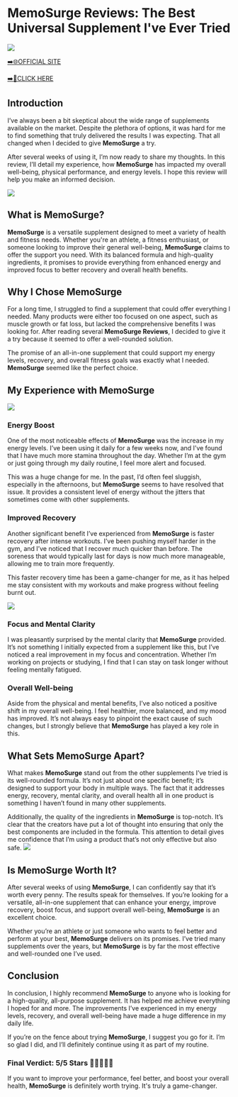 # MemoSurge Reviews: The Best Universal Supplement I've Ever Tried

[![](https://static.vecteezy.com/system/resources/thumbnails/019/896/014/small/buy-now-gradient-button-with-cart-symbol-buy-now-illustration-png.png)](https://edetoop.top/lander/sugarpreland-1/memosurge.html) 

[➡️🌐OFFICIAL SITE](https://edetoop.top/lander/sugarpreland-1/memosurge.html) 

[➡️🔗CLICK HERE](https://edetoop.top/lander/sugarpreland-1/memosurge.html) 


## Introduction

I’ve always been a bit skeptical about the wide range of supplements available on the market. Despite the plethora of options, it was hard for me to find something that truly delivered the results I was expecting. That all changed when I decided to give **MemoSurge** a try.

After several weeks of using it, I’m now ready to share my thoughts. In this review, I’ll detail my experience, how **MemoSurge** has impacted my overall well-being, physical performance, and energy levels. I hope this review will help you make an informed decision. 

[![](https://wallpapers.com/images/hd/red-order-now-button-udg4jcj4arvn8b0n-2.png)](https://edetoop.top/lander/sugarpreland-1/memosurge.html)  

## What is MemoSurge?

**MemoSurge** is a versatile supplement designed to meet a variety of health and fitness needs. Whether you're an athlete, a fitness enthusiast, or someone looking to improve their general well-being, **MemoSurge** claims to offer the support you need. With its balanced formula and high-quality ingredients, it promises to provide everything from enhanced energy and improved focus to better recovery and overall health benefits.

## Why I Chose MemoSurge

For a long time, I struggled to find a supplement that could offer everything I needed. Many products were either too focused on one aspect, such as muscle growth or fat loss, but lacked the comprehensive benefits I was looking for. After reading several **MemoSurge Reviews**, I decided to give it a try because it seemed to offer a well-rounded solution.

The promise of an all-in-one supplement that could support my energy levels, recovery, and overall fitness goals was exactly what I needed. **MemoSurge** seemed like the perfect choice.

## My Experience with MemoSurge

[![](https://static.vecteezy.com/system/resources/thumbnails/019/896/014/small/buy-now-gradient-button-with-cart-symbol-buy-now-illustration-png.png)](https://edetoop.top/lander/sugarpreland-1/memosurge.html)

### Energy Boost

One of the most noticeable effects of **MemoSurge** was the increase in my energy levels. I’ve been using it daily for a few weeks now, and I’ve found that I have much more stamina throughout the day. Whether I’m at the gym or just going through my daily routine, I feel more alert and focused.

This was a huge change for me. In the past, I’d often feel sluggish, especially in the afternoons, but **MemoSurge** seems to have resolved that issue. It provides a consistent level of energy without the jitters that sometimes come with other supplements.

### Improved Recovery

Another significant benefit I’ve experienced from **MemoSurge** is faster recovery after intense workouts. I’ve been pushing myself harder in the gym, and I’ve noticed that I recover much quicker than before. The soreness that would typically last for days is now much more manageable, allowing me to train more frequently.

This faster recovery time has been a game-changer for me, as it has helped me stay consistent with my workouts and make progress without feeling burnt out.

[![](https://wallpapers.com/images/hd/red-order-now-button-udg4jcj4arvn8b0n-2.png)](https://edetoop.top/lander/sugarpreland-1/memosurge.html)  

### Focus and Mental Clarity

I was pleasantly surprised by the mental clarity that **MemoSurge** provided. It’s not something I initially expected from a supplement like this, but I’ve noticed a real improvement in my focus and concentration. Whether I’m working on projects or studying, I find that I can stay on task longer without feeling mentally fatigued.

### Overall Well-being

Aside from the physical and mental benefits, I’ve also noticed a positive shift in my overall well-being. I feel healthier, more balanced, and my mood has improved. It’s not always easy to pinpoint the exact cause of such changes, but I strongly believe that **MemoSurge** has played a key role in this.

## What Sets MemoSurge Apart?

What makes **MemoSurge** stand out from the other supplements I’ve tried is its well-rounded formula. It’s not just about one specific benefit; it’s designed to support your body in multiple ways. The fact that it addresses energy, recovery, mental clarity, and overall health all in one product is something I haven’t found in many other supplements.

Additionally, the quality of the ingredients in **MemoSurge** is top-notch. It’s clear that the creators have put a lot of thought into ensuring that only the best components are included in the formula. This attention to detail gives me confidence that I’m using a product that’s not only effective but also safe.
[![](https://static.vecteezy.com/system/resources/thumbnails/019/896/014/small/buy-now-gradient-button-with-cart-symbol-buy-now-illustration-png.png)](https://edetoop.top/lander/sugarpreland-1/memosurge.html)
## Is MemoSurge Worth It?

After several weeks of using **MemoSurge**, I can confidently say that it’s worth every penny. The results speak for themselves. If you’re looking for a versatile, all-in-one supplement that can enhance your energy, improve recovery, boost focus, and support overall well-being, **MemoSurge** is an excellent choice.

Whether you’re an athlete or just someone who wants to feel better and perform at your best, **MemoSurge** delivers on its promises. I’ve tried many supplements over the years, but **MemoSurge** is by far the most effective and well-rounded one I’ve used.

## Conclusion

In conclusion, I highly recommend **MemoSurge** to anyone who is looking for a high-quality, all-purpose supplement. It has helped me achieve everything I hoped for and more. The improvements I’ve experienced in my energy levels, recovery, and overall well-being have made a huge difference in my daily life.

If you’re on the fence about trying **MemoSurge**, I suggest you go for it. I’m so glad I did, and I’ll definitely continue using it as part of my routine.

### Final Verdict: 5/5 Stars 🌟🌟🌟🌟🌟

If you want to improve your performance, feel better, and boost your overall health, **MemoSurge** is definitely worth trying. It's truly a game-changer.
